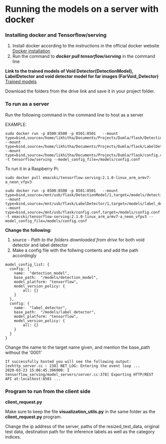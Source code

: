 # Running the models on a server with docker

### **Installing docker and Tensorflow/serving**
1. Install docker according to the instructions in the official docker website [Docker installation](https://docs.docker.com/install/) </br>
2. Run the command to ***docker pull tensorflow/serving*** in the command line  </br>


**Link to the trained models of Void Detector(DetectionModel), LabelDetector and void detector model for far images (FarVoid_Detector)** </br> 
[Trained models](https://drive.google.com/open?id=1I0Ey3kGSOjUn3HBk7iC0BWi5t_XaedN4)

Download the folders from the drive link and save it in your project folder.

### **To run as a server**
Run the following command in the command line to host as a server</br>

EXAMPLE:</br>
```
sudo docker run -p 8500:8500 -p 8501:8501   --mount type=bind,source=/home/likhitha/Documents/Projects/Dumla/flask/DetectionModel/1,target=/models/detection_model/0001   --mount type=bind,source=/home/likhitha/Documents/Projects/Dumla/flask/LabelDetector/1,target=/models/label_detector/0001  --mount type=bind,source=/home/likhitha/Documents/Projects/Dumla/flask/config.conf,target=/models/config.conf   -t tensorflow/serving --model_config_file=/models/config.conf
```

To run it in a Raspberry Pi:
```
sudo docker pull emacski/tensorflow-serving:2.1.0-linux_arm_armv7-a_neon_vfpv3
```

```
sudo docker run -p 8500:8500 -p 8501:8501   --mount type=bind,source=/mnt/usb/flask/DetectionModel/1,target=/models/detection_model/0001   --mount type=bind,source=/mnt/usb/flask/LabelDetector/1,target=/models/label_detector/0001  --mount type=bind,source=/mnt/usb/flask/config.conf,target=/models/config.conf   -t emacski/tensorflow-serving:2.1.0-linux_arm_armv7-a_neon_vfpv3 --model_config_file=/models/config.conf

```
**Change the following:** </br>
1. source - *Path to the folders downloaded from drive* for both void detector and label detector </br>
2. Make a config file with the follwing contents and add the path accordingly </br> 

```
model_config_list: {
  config: {
    name:  "detection_model",
    base_path:  "/models/detection_model",
    model_platform: "tensorflow",
    model_version_policy: {
        all: {}
    }
  },
  config: {
    name:  "label_detector",
    base_path:  "/models/label_detector",
    model_platform: "tensorflow",
    model_version_policy: {
        all: {}
    }
  }
}
```

Change the name to the target name given, and mention the base_path without the '0001' </br>
```
If successfully hosted you will see the following output:
[evhttp_server.cc : 238] NET_LOG: Entering the event loop ...
2020-03-23 15:06:45.396900: I tensorflow_serving/model_servers/server.cc:378] Exporting HTTP/REST API at:localhost:8501 ...
```
### **Program to run from the client side**
**client_request.py** </br>

Make sure to keep the file **visualization_utils.py** in the same folder as the **client_request.py** program.</br>

Change the ip address of the server, paths of the resized_test_data, original test data, destination path for the inference labels as well as the category indices.</br>
